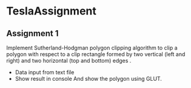 # TeslaAssignment

Assignment 1
--------------
Implement Sutherland-Hodgman polygon clipping algorithm to clip a polygon with respect to a clip rectangle formed by two vertical (left and right) and two horizontal (top and bottom) edges .
* Data input from text file 
* Show result in console And show the polygon using GLUT.
